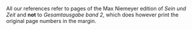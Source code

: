 All our references refer to pages of the Max Niemeyer edition of *Sein und Zeit* and **not** to *Gesamtausgabe band 2*, which does however print the original page numbers in the margin.